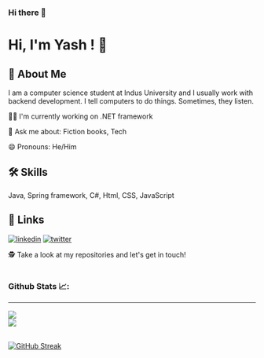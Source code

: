 ### Hi there 👋

<!--
**Yash-Chandrani/Yash-Chandrani** is a ✨ _special_ ✨ repository because its `README.md` (this file) appears on your GitHub profile.

Here are some ideas to get you started:

- 🔭 I’m currently working on ...
- 🌱 I’m currently learning ...
- 👯 I’m looking to collaborate on ...
- 🤔 I’m looking for help with ...
- 💬 Ask me about ...
- 📫 How to reach me: ...
- 😄 Pronouns: ...
- ⚡ Fun fact: ...
-->


# Hi, I'm Yash ! 👋


## 🚀 About Me
I am a computer science student at Indus University and I usually work with backend development.  I tell computers to do things. Sometimes, they listen.

👩‍💻 I'm currently working on .NET framework 

💬 Ask me about: Fiction books, Tech

😄 Pronouns: He/Him


## 🛠 Skills
Java, Spring framework, C#, Html, CSS, JavaScript


## 🔗 Links
[![linkedin](https://img.shields.io/badge/linkedin-0A66C2?style=for-the-badge&logo=linkedin&logoColor=white)](https://www.linkedin.com/in/yash-chandrani-0618711b3/)
[![twitter](https://img.shields.io/badge/twitter-1DA1F2?style=for-the-badge&logo=twitter&logoColor=white)](https://twitter.com/yash_chandrani)


🕵 Take a look at my repositories and let's get in touch!<br>
<br>
### Github Stats 📈:
<hr>
<a href="https://github.com/Yash-Chandrani">
<img align="center" src="https://github-readme-stats.vercel.app/api?username=Yash-Chandrani&show_icons=true&include_all_commits=true&theme=midnight-purple&count_private=true">
</a>
<a href="https://github.com/remcohalman/github-readme-stats"><br>
<img align="center" src="https://github-readme-stats.anuraghazra1.vercel.app/api/top-langs/?username=Yash-Chandrani&layout=compact&theme=blue-green" />
</a>
<br>
<br>

[![GitHub Streak](https://github-readme-streak-stats.herokuapp.com/?user=Yash-Chandrani)](https://git.io/streak-stats)

